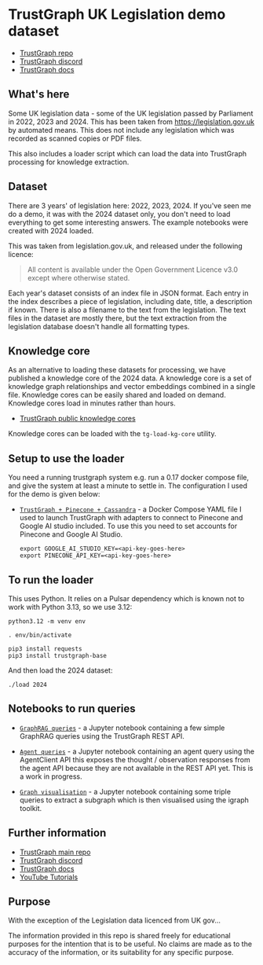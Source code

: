 
# TrustGraph UK Legislation demo dataset

- [TrustGraph repo](https://github.com/trustgraph-ai/trustgraph)
- [TrustGraph discord](https://discord.gg/sQMwkRz5GX)
- [TrustGraph docs](https://trustgraph.ai)

## What's here

Some UK legislation data - some of the UK legislation passed by Parliament
in 2022, 2023 and 2024.  This has been taken from https://legislation.gov.uk
by automated means.  This does not include any legislation which was
recorded as scanned copies or PDF files.

This also includes a loader script which can load the data into TrustGraph
processing for knowledge extraction.

## Dataset

There are 3 years' of legislation here: 2022, 2023, 2024.  If you've seen
me do a demo, it was with the 2024 dataset only, you don't need to load
everything to get some interesting answers.  The example notebooks were
created with 2024 loaded.

This was taken from legislation.gov.uk, and released under the following
licence:

> All content is available under the Open Government Licence v3.0 except
> where otherwise stated.

Each year's dataset consists of an index file in JSON format.  Each entry in
the index describes a piece of legislation, including date, title, a
description if known.  There is also a filename to the text from the
legislation.  The text files in the dataset are mostly there, but the text
extraction from the legislation database doesn't handle all formatting
types.

## Knowledge core

As an alternative to loading these datasets for processing, we have
published a knowledge core of the 2024 data. A knowledge core is a set of knowledge graph relationships and vector embeddings combined in a single file. Knowledge cores can be easily shared and loaded on demand. Knowledge cores load in minutes rather than hours.

- [TrustGraph public knowledge cores](https://github.com/trustgraph-ai/catalog/tree/master/v2-msgpack)

Knowledge cores can be loaded with the `tg-load-kg-core` utility.

## Setup to use the loader

You need a running trustgraph system e.g. run a 0.17 docker compose file,
and give the system at least a minute to settle in.  The configuration I
used for the demo is given below:

- [`TrustGraph + Pinecone + Cassandra`](docker-compose.yaml) - a Docker
  Compose YAML file I used to launch TrustGraph with adapters to connect
  to Pinecone and Google AI studio included.  To use this you need to
  set accounts for Pinecone and Google AI Studio.
  
  ```
  export GOOGLE_AI_STUDIO_KEY=<api-key-goes-here>
  export PINECONE_API_KEY=<api-key-goes-here>
  ```

## To run the loader

This uses Python. It relies on a Pulsar dependency which is known not
to work with Python 3.13, so we use 3.12:

```
python3.12 -m venv env

. env/bin/activate

pip3 install requests
pip3 install trustgraph-base
```

And then load the 2024 dataset:

```
./load 2024
```

## Notebooks to run queries

- [`GraphRAG queries`](simple-queries.ipynb) - a Jupyter notebook containing
  a few simple GraphRAG queries using the TrustGraph REST API.
  
- [`Agent queries`](agent-queries.ipynb) - a Jupyter notebook containing
  an agent query using the AgentClient API this exposes the thought /
  observation responses from the agent API because they are not available
  in the REST API yet.  This is a work in progress.
  
- [`Graph visualisation`](graph-viz.ipynb) - a Jupyter notebook containing
  some triple queries to extract a subgraph which is then visualised
  using the igraph toolkit.

## Further information

- [TrustGraph main repo](https://github.com/trustgraph-ai/trustgraph)
- [TrustGraph discord](https://discord.gg/sQMwkRz5GX)
- [TrustGraph docs](https://trustgraph.ai)
- [YouTube Tutorials](https://youtube.com/playlist?list=PLOP-bNPoGS_xFc1WDI_j5C1kviX_CGcWh&si=TP1H9ls2Sz3KEsrL)

## Purpose

With the exception of the Legislation data licenced from UK gov...

The information provided in this repo is shared freely for educational
purposes for the intention that is to be useful. No claims are made as to
the accuracy of the information, or its suitability for any specific
purpose.

